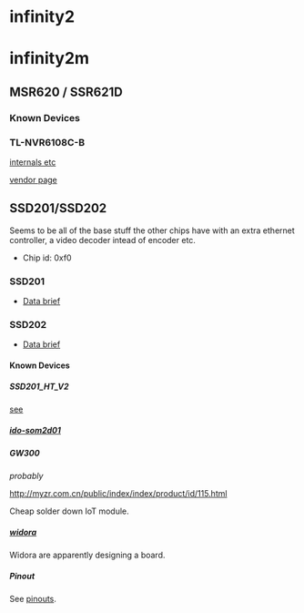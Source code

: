 # infinity2

# infinity2m

## MSR620 / SSR621D

### Known Devices

### TL-NVR6108C-B

[internals etc](tlnvr6108cb/)

[vendor page](https://www.tp-link.com.cn/product_1497.html#tag)

## SSD201/SSD202

Seems to be all of the base stuff the other chips have with an extra ethernet
controller, a video decoder intead of encoder etc.

- Chip id: 0xf0

### SSD201

- [Data brief](SSD201_pb_S_v01.pdf)

### SSD202

- [Data brief](SSD202D_pb_S_v01.pdf)

#### Known Devices

##### SSD201_HT_V2

[see](ssd201_ht_v2/)

##### [ido-som2d01](http://www.wireless-tag.cn/portfolio/ido-som2d01-2/)

##### GW300

*probably*

http://myzr.com.cn/public/index/index/product/id/115.html

Cheap solder down IoT module.

##### [widora](https://github.com/widora/SSD202)

Widora are apparently designing a board.

##### Pinout

See [pinouts](pinouts.md).
